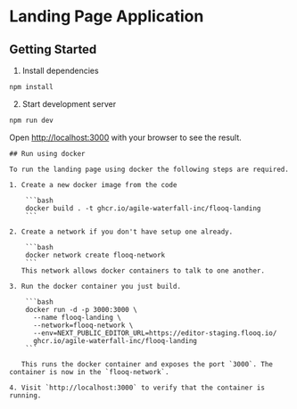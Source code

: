 # Landing Page Application

## Getting Started

1. Install dependencies

```bash
npm install
```

2. Start development server

```bash
npm run dev
```

Open [http://localhost:3000](http://localhost:3000) with your browser to see the result.
```
## Run using docker

To run the landing page using docker the following steps are required.

1. Create a new docker image from the code

    ```bash
    docker build . -t ghcr.io/agile-waterfall-inc/flooq-landing
    ```

2. Create a network if you don't have setup one already.

    ```bash
    docker network create flooq-network
    ```
   This network allows docker containers to talk to one another.

3. Run the docker container you just build.

    ```bash
    docker run -d -p 3000:3000 \
      --name flooq-landing \
      --network=flooq-network \
      --env=NEXT_PUBLIC_EDITOR_URL=https://editor-staging.flooq.io/
      ghcr.io/agile-waterfall-inc/flooq-landing
    ```

   This runs the docker container and exposes the port `3000`. The container is now in the `flooq-network`.

4. Visit `http://localhost:3000` to verify that the container is running.
